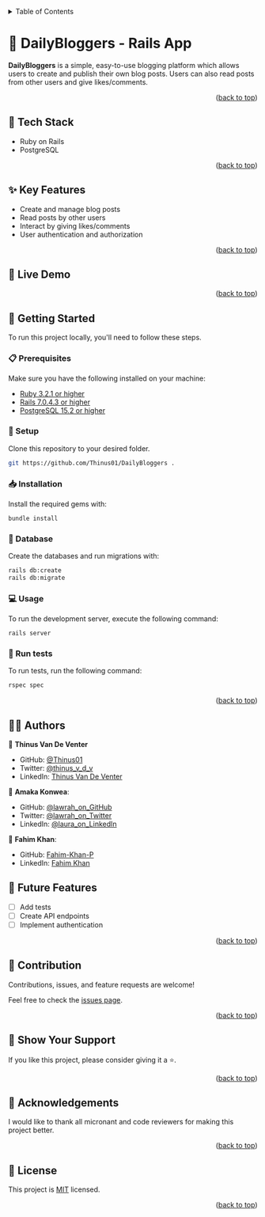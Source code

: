 <a name="readme-top"></a>

<details>
<summary>Table of Contents</summary>

- [📰 DailyBloggers - Rails App ](#-DailyBloggers---rails-app-)
  - [🧰 Tech Stack  ](#-tech-stack--)
  - [✨ Key Features  ](#-key-features--)
  - [🚀 Live Demo  ](#-live-demo--)
  - [📘 Getting Started  ](#-getting-started--)
    - [📋 Prerequisites](#-prerequisites)
    - [📂 Setup](#-setup)
    - [📥 Installation](#-installation)
    - [💾 Database](#-database)
    - [💻 Usage](#-usage)
    - [🧪 Run tests](#-run-tests)
  - [👨‍🚀 Authors  ](#-authors--)
  - [🎯 Future Features  ](#-future-features--)
  - [🤝 Contribution  ](#-contribution--)
  - [💖 Show Your Support  ](#-show-your-support--)
  - [🙏 Acknowledgements](#-acknowledgements)
  - [📜 License ](#-license-)
</details>

# 📰 DailyBloggers - Rails App <a name="about-project"></a>

**DailyBloggers** is a simple, easy-to-use blogging platform which allows users to create and publish their own blog posts. Users can also read posts from other users and give likes/comments.

<p align="right">(<a href="#readme-top">back to top</a>)</p>

## 🧰 Tech Stack  <a name="tech-stack"></a>
- Ruby on Rails
- PostgreSQL

<p align="right">(<a href="#readme-top">back to top</a>)</p>

## ✨ Key Features  <a name="key-features"></a>
- Create and manage blog posts
- Read posts by other users
- Interact by giving likes/comments
- User authentication and authorization

<p align="right">(<a href="#readme-top">back to top</a>)</p>

## 🚀 Live Demo  <a name="live-demo"></a>


<p align="right">(<a href="#readme-top">back to top</a>)</p>

## 📘 Getting Started  <a name="getting-started"></a>

To run this project locally, you'll need to follow these steps.

### 📋 Prerequisites

Make sure you have the following installed on your machine:
- [Ruby 3.2.1 or higher](https://www.ruby-lang.org/en/)
- [Rails 7.0.4.3 or higher](https://rubyonrails.org/)
- [PostgreSQL 15.2 or higher](https://www.postgresql.org/)

### 📂 Setup

Clone this repository to your desired folder.

```sh
git https://github.com/Thinus01/DailyBloggers .
```

### 📥 Installation

Install the required gems with:

```sh
bundle install
```

### 💾 Database

Create the databases and run migrations with:

```sh
rails db:create
rails db:migrate
```

### 💻 Usage

To run the development server, execute the following command:

```sh
rails server
```

### 🧪 Run tests

To run tests, run the following command:

```sh
rspec spec
```

<p align="right">(<a href="#readme-top">back to top</a>)</p>

## 👨‍🚀 Authors  <a name="author"></a>

👤 **Thinus Van De Venter**

- GitHub: [@Thinus01](https://github.com/Thinus01)
- Twitter: [@thinus_v_d_v](https://twitter.com/thinus_v_d_v)
- LinkedIn: [Thinus Van De Venter](https://www.linkedin.com/in/thinus-van-de-venter-99aa26203)

👤 **Amaka Konwea**:
- GitHub: [@lawrah_on_GitHub](https://github.com/lawrahkonwea)
- Twitter: [@lawrah_on_Twitter](https://twitter.com/lawrah_xo)
- LinkedIn: [@laura_on_LinkedIn](https://www.linkedin.com/in/amakalaurakonwea/)

 👤 **Fahim Khan**:

- GitHub: [Fahim-Khan-P](https://github.com/Fahim-Khan-P/)
- LinkedIn: [Fahim Khan](https://www.linkedin.com/in/fahimkhan-p/)

## 🎯 Future Features  <a name="future-features"></a>

- [ ] Add tests
- [ ] Create API endpoints
- [ ] Implement authentication

<p align="right">(<a href="#readme-top">back to top</a>)</p>

## 🤝 Contribution  <a name="contribution"></a>

Contributions, issues, and feature requests are welcome!

Feel free to check the [issues page](https://github.com/Thinus01/DailyBloggers/issues).

<p align="right">(<a href="#readme-top">back to top</a>)</p>

## 💖 Show Your Support  <a name="support"></a>

If you like this project, please consider giving it a ⭐.

<p align="right">(<a href="#readme-top">back to top</a>)</p>

## 🙏 Acknowledgements

I would like to thank all micronant and code reviewers for making this project better.

<p align="right">(<a href="#readme-top">back to top</a>)</p>

## 📜 License <a name="license"></a>

This project is [MIT](./LICENSE) licensed.

<p align="right">(<a href="#readme-top">back to top</a>)</p>